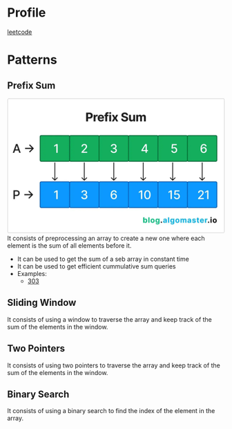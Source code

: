 # Profile
[leetcode](https://leetcode.com/u/gabrielcambe/)


# Patterns

## Prefix Sum
![prefix-sum-illustration](./images/prefix-sum.webp)
It consists of preprocessing an array to create a new one where each element is the sum of all elements before it.
- It can be used to get the sum of a seb array in constant time
- It can be used to get efficient cummulative sum queries
- Examples:
  - [303](./303.%20Range%20Sum%20Query%20-%20Immutable/README.md)


## Sliding Window
It consists of using a window to traverse the array and keep track of the sum of the elements in the window.

## Two Pointers
It consists of using two pointers to traverse the array and keep track of the sum of the elements in the window.

## Binary Search
It consists of using a binary search to find the index of the element in the array.